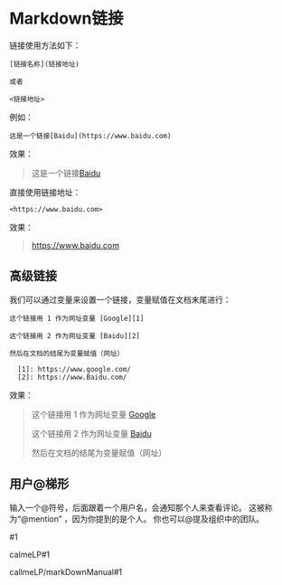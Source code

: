# Markdown链接

链接使用方法如下：

```
[链接名称](链接地址)

或者

<链接地址>
```

例如：

    这是一个链接[Baidu](https://www.baidu.com)

效果：

> 这是一个链接[Baidu](https://www.baidu.com)

直接使用链接地址：

    <https://www.baidu.com>

效果：

> <https://www.baidu.com>

## 高级链接

我们可以通过变量来设置一个链接，变量赋值在文档末尾进行：

```
这个链接用 1 作为网址变量 [Google][1]

这个链接用 2 作为网址变量 [Baidu][2]

然后在文档的结尾为变量赋值（网址）

  [1]: https://www.google.com/
  [2]: https://www.Baidu.com/
```

效果：
> 这个链接用 1 作为网址变量 [Google][1]
> 
> 这个链接用 2 作为网址变量 [Baidu][2]
> 
> 然后在文档的结尾为变量赋值（网址）
> 
>   [1]: https://www.google.com/
>   [2]: https://www.Baidu.com/


## 用户@梯形

输入一个@符号，后面跟着一个用户名，会通知那个人来查看评论。 这被称为“@mention” ，因为你提到的是个人。 你也可以@提及组织中的团队。

#1

calmeLP#1

callmeLP/markDownManual#1


